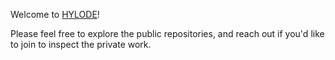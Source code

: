 Welcome to [HYLODE](http://hylode.org)!

Please feel free to explore the public repositories, and reach out if you'd like to join to inspect the private work.

